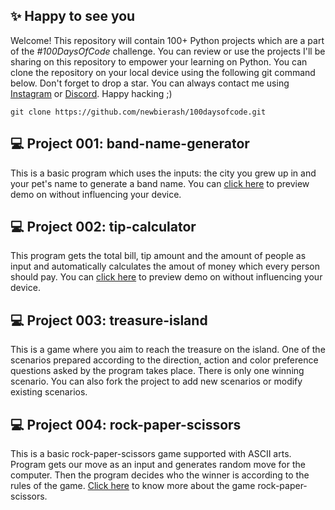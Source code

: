## ✨ Happy to see you
Welcome! This repository will contain 100+ Python projects which are a part of the <i>#100DaysOfCode</i> challenge. You can review or use the projects I'll be sharing on this repository to empower your learning on Python. You can clone the repository on your local device using the following git command below. Don't forget to drop a star. You can always contact me using [Instagram](https://instagram.com/n0t.r4sh) or [Discord](https://discord.com/users/906233193609453572). Happy hacking ;)
```
git clone https://github.com/newbierash/100daysofcode.git
```

## 💻 Project 001: band-name-generator
This is a basic program which uses the inputs: the city you grew up in and your pet's name to generate a band name. You can [click here](https://appbrewery.github.io/python-day1-demo/) to preview demo on without influencing your device.

## 💻 Project 002: tip-calculator
This program gets the total bill, tip amount and the amount of people as input and automatically calculates the amout of money which every person should pay. You can [click here](https://appbrewery.github.io/python-day1-demo/) to preview demo on without influencing your device.

## 💻 Project 003: treasure-island
This is a game where you aim to reach the treasure on the island. One of the scenarios prepared according to the direction, action and color preference questions asked by the program takes place. There is only one winning scenario. You can also fork the project to add new scenarios or modify existing scenarios.

## 💻 Project 004: rock-paper-scissors
This is a basic rock-paper-scissors game supported with ASCII arts. Program gets our move as an input and generates random move for the computer. Then the program decides who the winner is according to the rules of the game. [Click here](https://wrpsa.com/) to know more about the game rock-paper-scissors.
